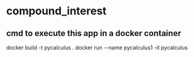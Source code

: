 # compound_interest
## cmd to execute this app in a docker container

docker build -t pycalculus .
docker run --name pycalculus1 -it pycalculus
